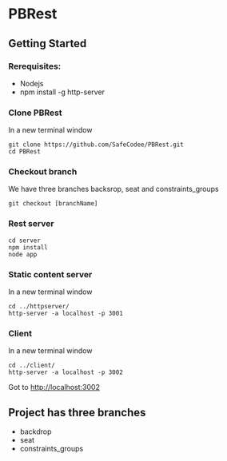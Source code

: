# PBRest

## Getting Started

### Rerequisites:
* Nodejs
* npm install -g http-server

### Clone PBRest 
In a new terminal window
```
git clone https://github.com/SafeCodee/PBRest.git
cd PBRest
```
### Checkout branch
We have three branches backsrop, seat and constraints_groups
```
git checkout [branchName]
```

### Rest server
```
cd server
npm install
node app
```
### Static content server
In a new terminal window
```
cd ../httpserver/
http-server -a localhost -p 3001
```
### Client
In a new terminal window
```
cd ../client/
http-server -a localhost -p 3002
```
Got to [http://localhost:3002](http://localhost:3002)

## Project has three branches
* backdrop
* seat
* constraints_groups
